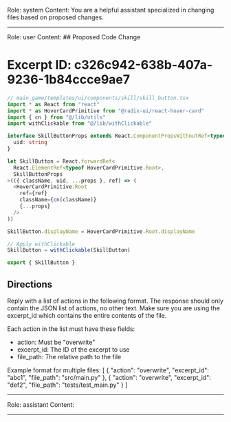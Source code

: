 Role: system
Content: You are a helpful assistant specialized in changing files based on proposed changes.
__________________
Role: user
Content: ## Proposed Code Change
# Excerpt ID: c326c942-638b-407a-9236-1b84ccce9ae7
```typescript
// main_game/templates/ui/components/skill/skill_button.tsx
import * as React from "react"
import * as HoverCardPrimitive from "@radix-ui/react-hover-card"
import { cn } from "@/lib/utils"
import withClickable from "@/lib/withClickable"

interface SkillButtonProps extends React.ComponentPropsWithoutRef<typeof HoverCardPrimitive.Root> {
  uid: string
}

let SkillButton = React.forwardRef<
  React.ElementRef<typeof HoverCardPrimitive.Root>,
  SkillButtonProps
>(({ className, uid, ...props }, ref) => (
  <HoverCardPrimitive.Root
    ref={ref}
    className={cn(className)}
    {...props}
  />
))

SkillButton.displayName = HoverCardPrimitive.Root.displayName

// Apply withClickable
SkillButton = withClickable(SkillButton)

export { SkillButton }
```

## Directions
Reply with a list of actions in the following format. The response should only contain the JSON list of actions, no other text.
Make sure you are using the excerpt_id which contains the entire contents of the file.

Each action in the list must have these fields:
- action: Must be "overwrite"
- excerpt_id: The ID of the excerpt to use
- file_path: The relative path to the file

Example format for multiple files:
[
    {
        "action": "overwrite",
        "excerpt_id": "abc1",
        "file_path": "src/main.py"
    },
    {
        "action": "overwrite",
        "excerpt_id": "def2",
        "file_path": "tests/test_main.py"
    }
]
__________________
Role: assistant
Content: 
__________________
